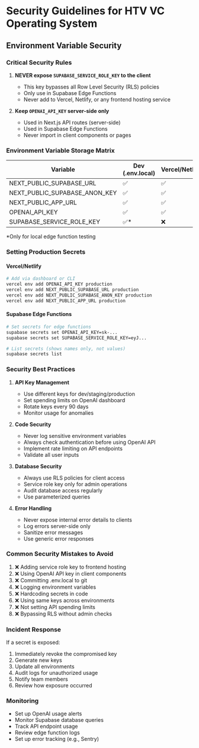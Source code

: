 # Security Guidelines for HTV VC Operating System

## Environment Variable Security

### Critical Security Rules

1. **NEVER expose `SUPABASE_SERVICE_ROLE_KEY` to the client**
   - This key bypasses all Row Level Security (RLS) policies
   - Only use in Supabase Edge Functions
   - Never add to Vercel, Netlify, or any frontend hosting service

2. **Keep `OPENAI_API_KEY` server-side only**
   - Used in Next.js API routes (server-side)
   - Used in Supabase Edge Functions
   - Never import in client components or pages

### Environment Variable Storage Matrix

| Variable | Dev (.env.local) | Vercel/Netlify | Supabase Secrets | Public |
|----------|------------------|----------------|------------------|--------|
| NEXT_PUBLIC_SUPABASE_URL | ✅ | ✅ | ❌ | ✅ |
| NEXT_PUBLIC_SUPABASE_ANON_KEY | ✅ | ✅ | ❌ | ✅ |
| NEXT_PUBLIC_APP_URL | ✅ | ✅ | ❌ | ✅ |
| OPENAI_API_KEY | ✅ | ✅ | ✅ | ❌ |
| SUPABASE_SERVICE_ROLE_KEY | ✅* | ❌ | ✅ | ❌ |

*Only for local edge function testing

### Setting Production Secrets

#### Vercel/Netlify
```bash
# Add via dashboard or CLI
vercel env add OPENAI_API_KEY production
vercel env add NEXT_PUBLIC_SUPABASE_URL production
vercel env add NEXT_PUBLIC_SUPABASE_ANON_KEY production
vercel env add NEXT_PUBLIC_APP_URL production
```

#### Supabase Edge Functions
```bash
# Set secrets for edge functions
supabase secrets set OPENAI_API_KEY=sk-...
supabase secrets set SUPABASE_SERVICE_ROLE_KEY=eyJ...

# List secrets (shows names only, not values)
supabase secrets list
```

### Security Best Practices

1. **API Key Management**
   - Use different keys for dev/staging/production
   - Set spending limits on OpenAI dashboard
   - Rotate keys every 90 days
   - Monitor usage for anomalies

2. **Code Security**
   - Never log sensitive environment variables
   - Always check authentication before using OpenAI API
   - Implement rate limiting on API endpoints
   - Validate all user inputs

3. **Database Security**
   - Always use RLS policies for client access
   - Service role key only for admin operations
   - Audit database access regularly
   - Use parameterized queries

4. **Error Handling**
   - Never expose internal error details to clients
   - Log errors server-side only
   - Sanitize error messages
   - Use generic error responses

### Common Security Mistakes to Avoid

1. ❌ Adding service role key to frontend hosting
2. ❌ Using OpenAI API key in client components
3. ❌ Committing .env.local to git
4. ❌ Logging environment variables
5. ❌ Hardcoding secrets in code
6. ❌ Using same keys across environments
7. ❌ Not setting API spending limits
8. ❌ Bypassing RLS without admin checks

### Incident Response

If a secret is exposed:
1. Immediately revoke the compromised key
2. Generate new keys
3. Update all environments
4. Audit logs for unauthorized usage
5. Notify team members
6. Review how exposure occurred

### Monitoring

- Set up OpenAI usage alerts
- Monitor Supabase database queries
- Track API endpoint usage
- Review edge function logs
- Set up error tracking (e.g., Sentry)